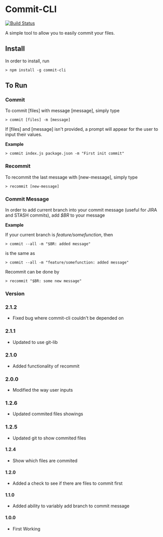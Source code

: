 # Commit-CLI
 
[![Build Status](https://travis-ci.org/joeyism/node-commit-cli.svg)](https://travis-ci.org/joeyism/node-commit-cli)

A simple tool to allow you to easily commit your files.

## Install
In order to install, run

    > npm install -g commit-cli

## To Run

### Commit
To commit [files] with message [message], simply type

    > commit [files] -m [message]

If [files] and [message] isn't provided, a prompt will appear for the user to input their values.

**Example**

    > commit index.js package.json -m "First init commit"

### Recommit
To recommit the last message with [new-message], simply type

    > recommit [new-message]

### Commit Message
In order to add current branch into your commit message (useful for JIRA and STASH commits), add *$BR* to your message

**Example**

If your current branch is *feature/somefunction*, then

    > commit --all -m "$BR: added message"

is the same as

    > commit --all -m "feature/somefunction: added message"

Recommit can be done by

    > recommit "$BR: some new message"

### Version
### 2.1.2
* Fixed bug where commit-cli couldn't be depended on

### 2.1.1
* Updated to use git-lib

### 2.1.0
* Added functionality of recommit

### 2.0.0
* Modified the way user inputs 

### 1.2.6
* Updated commited files showings

### 1.2.5
* Updated git to show commited files

#### 1.2.4
* Show which files are commited

#### 1.2.0
* Added a check to see if there are files to commit first

#### 1.1.0
* Added ability to variably add branch to commit message

#### 1.0.0
* First Working 
